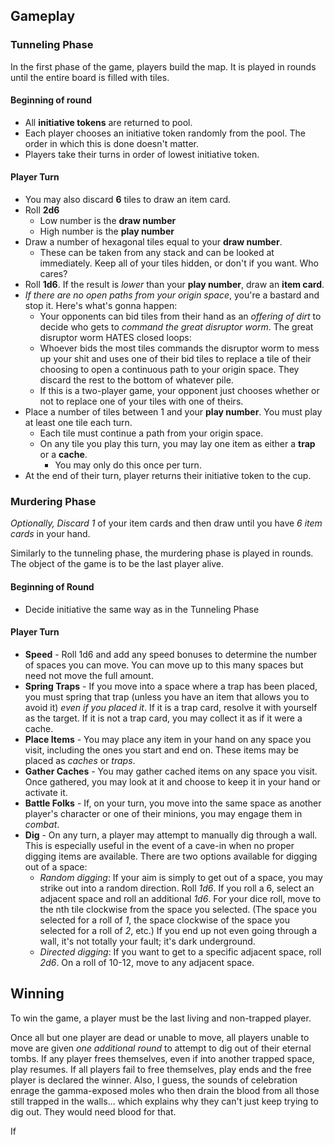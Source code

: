 ## Gameplay

### Tunneling Phase

In the first phase of the game, players build the map. It is played in rounds until the entire board is filled with tiles.

#### Beginning of round

- All **initiative tokens** are returned to pool.
- Each player chooses an initiative token randomly from the pool. The order in which this is done doesn't matter.
- Players take their turns in order of lowest initiative token.

#### Player Turn

- You may also discard **6** tiles to draw an item card.
- Roll **2d6**
  - Low number is the **draw number**
  - High number is the **play number**
- Draw a number of hexagonal tiles equal to your **draw number**.
  - These can be taken from any stack and can be looked at immediately. Keep all of your tiles hidden, or don't if you want. Who cares?
- Roll **1d6**. If the result is _lower_ than your **play number**, draw an **item card**.
- _If there are no open paths from your origin space_, you're a bastard and stop it. Here's what's gonna happen:
  - Your opponents can bid tiles from their hand as an _offering of dirt_ to decide who gets to _command the great disruptor worm_. The great disruptor worm HATES closed loops:
  - Whoever bids the most tiles commands the disruptor worm to mess up your shit and uses one of their bid tiles to replace a tile of their choosing to open a continuous path to your origin space. They discard the rest to the bottom of whatever pile.
  - If this is a two-player game, your opponent just chooses whether or not to replace one of your tiles with one of theirs.
- Place a number of tiles between 1 and your **play number**. You must play at least one tile each turn.
  - Each tile must continue a path from your origin space.
  - On any tile you play this turn, you may lay one item as either a **trap** or a **cache**.
    - You may only do this once per turn.
- At the end of their turn, player returns their initiative token to the cup.

### Murdering Phase

_Optionally, Discard 1_ of your item cards and then draw until you have _6 item cards_ in your hand.

Similarly to the tunneling phase, the murdering phase is played in rounds. The object of the game is to be the last player alive.

#### Beginning of Round

- Decide initiative the same way as in the Tunneling Phase

#### Player Turn

- **Speed** - Roll 1d6 and add any speed bonuses to determine the number of spaces you can move. You can move up to this many spaces but need not move the full amount.
- **Spring Traps** - If you move into a space where a trap has been placed, you must spring that trap (unless you have an item that allows you to avoid it) _even if you placed it_. If it is a trap card, resolve it with yourself as the target. If it is not a trap card, you may collect it as if it were a cache.
- **Place Items** - You may place any item in your hand on any space you visit, including the ones you start and end on. These items may be placed as _caches_ or _traps_.
- **Gather Caches** - You may gather cached items on any space you visit. Once gathered, you may look at it and choose to keep it in your hand or activate it.
- **Battle Folks** - If, on your turn, you move into the same space as another player's character or one of their minions, you may engage them in _combat_.
- **Dig** - On any turn, a player may attempt to manually dig through a wall. This is especially useful in the event of a cave-in when no proper digging items are available. There are two options available for digging out of a space:
  - _Random digging_: If your aim is simply to get out of a space, you may strike out into a random direction. Roll _1d6_. If you roll a 6, select an adjacent space and roll an additional _1d6_. For your dice roll, move to the nth tile clockwise from the space you selected. (The space you selected for a roll of _1_, the space clockwise of the space you selected for a roll of _2_, etc.) If you end up not even going through a wall, it's not totally your fault; it's dark underground.
  - _Directed digging_: If you want to get to a specific adjacent space, roll _2d6_. On a roll of 10-12, move to any adjacent space.

## Winning

To win the game, a player must be the last living and non-trapped player.

Once all but one player are dead or unable to move, all players unable to move are given _one additional round_ to attempt to dig out of their eternal tombs. If any player frees themselves, even if into another trapped space, play resumes. If all players fail to free themselves, play ends and the free player is declared the winner. Also, I guess, the sounds of celebration enrage the gamma-exposed moles who then drain the blood from all those still trapped in the walls... which explains why they can't just keep trying to dig out. They would need blood for that.

If
